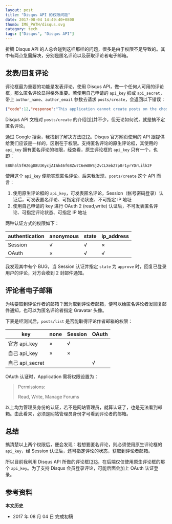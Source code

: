 ```yaml
---
layout: post
title: "Disqus API 的权限问题"
date: 2017-08-04 14:49:40+0800
thumb: IMG_PATH/disqus.svg
category: tech
tags: ["Disqus", "Disqus API"]
---
```


折腾 Disqus API 的人总会碰到这样那样的问题，很多是由于权限不足导致的。其中有两点急需解决，分别是匿名评论以及获取评论者电子邮箱。

## 发表/回复评论

评论框最为重要的功能是发表评论，使用 Disqus API，做一个任何人可用的评论框，那么匿名评论显得格外重要。若使用自己申请的 `api_key` 抑或 `api_secret`，带上 `author_name`、`author_email` 参数去请求 `posts/create`，会返回以下错误：

```json
{"code":12,"response":"This application cannot create posts on the chosen forum"}
```

Disqus API 文档对 `posts/create` 的介绍[[1]][1]并不少，但无论如何试，就是搞不定匿名评论。

通过 Google 搜索，我找到了解决方法[[2]][2]。Disqus 官方网页使用的 API 跟提供给我们应该是一样的，区别在于权限。支持匿名评论的原生评论框，其使用的 `api_key` 拥有匿名评论的权限，经查看，原生评论框的 `api_key` 只有一个，也即：

```
E8Uh5l5fHZ6gD8U3KycjAIAk46f68Zw7C6eW8WSjZvCLXebZ7p0r1yrYDrLilk2F
```

使用这个 `api_key` 便能实现匿名评论。后来我发现，`posts/create` 这个 API 而言：

1. 使用原生评论框的 `api_key`，可发表匿名评论，Session（帐号密码登录）认证后，可发表匿名评论、可指定评论状态、不可指定 IP 地址
2. 使用自己申请的 key 进行 OAuth 2 (read,write) 认证后，不可发表匿名评论、可指定评论状态、可指定 IP 地址

两种认证方式的权限如下：

| authentication | anonymous | state | ip_address |
|----------------|-----------|-------|------------|
| Session        | √        | √    | ×         |
| OAuth          | ×        | √    | √         |

我发现其中有个 BUG，当 Session 认证并指定 `state` 为 `approve` 时，回复已登录用户的评论，对方会收到 2 封邮件通知。

## 评论者电子邮箱

为啥要取到评论作者的邮箱？因为取到评论者邮箱，便可以给匿名评论者发回复邮件通知，也可以为匿名评论者指定 Gravatar 头像。

下表是经测试后，`posts/list` 是否能取得评论作者邮箱的权限：

| key              | none | Session | OAuth | 
|------------------|------|---------|-------|
| 官方 api_key     | ×   | √      |       |
| 自己 api_key     | ×   | ×      |       |
| 自己 api_secret  |      |         | √    |

OAuth 认证时，Application 需将权限设置为：

> Permissions:
>
> Read, Write, Manage Forums

以上均为管理员身份的认证，若不是网站管理员，就算认证了，也是无法看到邮箱。由此看来，必须是网站管理员身份才可看到评论者的邮箱。

## 总结

搞清楚以上两个权限后，便会发现：若想要匿名评论，则必须使用原生评论框的 `api_key`，经 Session 认证后，还可指定评论的状态，获取到评论者邮箱。

所以目前我利用 Disqus API 所做的评论框[[3]][3]，在后端仅仅使用原生评论框的那个 `api_key`。为了支持 Disqus 会员登录评论，可能后面会加上 OAuth 认证登录。

## 参考资料

[1]: https://disqus.com/api/docs/posts/create/ "posts/create"
[2]: http://jonathonhill.net/2013-07-11/disqus-guest-posting-via-api/ "DISQUS GUEST POSTING VIA API"
[3]: https://github.com/fooleap/disqus-php-api "Disqus PHP API"

**本文历史**

* 2017 年 08 月 04 日 完成初稿
